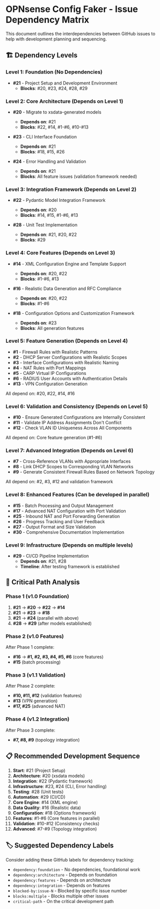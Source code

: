 # OPNsense Config Faker - Issue Dependency Matrix

This document outlines the interdependencies between GitHub issues to help with development planning and sequencing.

## 🏗️ Dependency Levels

### Level 1: Foundation (No Dependencies)

- **#21** - Project Setup and Development Environment
  - **Blocks**: #20, #23, #24, #28, #29

### Level 2: Core Architecture (Depends on Level 1)

- **#20** - Migrate to xsdata-generated models

  - **Depends on**: #21
  - **Blocks**: #22, #14, #1-#6, #10-#13

- **#23** - CLI Interface Foundation

  - **Depends on**: #21
  - **Blocks**: #18, #15, #26

- **#24** - Error Handling and Validation

  - **Depends on**: #21
  - **Blocks**: All feature issues (validation framework needed)

### Level 3: Integration Framework (Depends on Level 2)

- **#22** - Pydantic Model Integration Framework

  - **Depends on**: #20
  - **Blocks**: #14, #15, #1-#6, #13

- **#28** - Unit Test Implementation

  - **Depends on**: #21, #20, #22
  - **Blocks**: #29

### Level 4: Core Features (Depends on Level 3)

- **#14** - XML Configuration Engine and Template Support

  - **Depends on**: #20, #22
  - **Blocks**: #1-#6, #13

- **#16** - Realistic Data Generation and RFC Compliance

  - **Depends on**: #20, #22
  - **Blocks**: #1-#6

- **#18** - Configuration Options and Customization Framework

  - **Depends on**: #23
  - **Blocks**: All generation features

### Level 5: Feature Generation (Depends on Level 4)

- **#1** - Firewall Rules with Realistic Patterns
- **#2** - DHCP Server Configurations with Realistic Scopes
- **#3** - Interface Configurations with Realistic Naming
- **#4** - NAT Rules with Port Mappings
- **#5** - CARP Virtual IP Configurations
- **#6** - RADIUS User Accounts with Authentication Details
- **#13** - VPN Configuration Generation

All depend on: #20, #22, #14, #16

### Level 6: Validation and Consistency (Depends on Level 5)

- **#10** - Ensure Generated Configurations are Internally Consistent
- **#11** - Validate IP Address Assignments Don't Conflict
- **#12** - Check VLAN ID Uniqueness Across All Components

All depend on: Core feature generation (#1-#6)

### Level 7: Advanced Integration (Depends on Level 6)

- **#7** - Cross-Reference VLANs with Appropriate Interfaces
- **#8** - Link DHCP Scopes to Corresponding VLAN Networks
- **#9** - Generate Consistent Firewall Rules Based on Network Topology

All depend on: #2, #3, #12 and validation framework

### Level 8: Enhanced Features (Can be developed in parallel)

- **#15** - Batch Processing and Output Management
- **#17** - Advanced NAT Configuration with Port Validation
- **#25** - Inbound NAT and Port Forwarding Generation
- **#26** - Progress Tracking and User Feedback
- **#27** - Output Format and Size Validation
- **#30** - Comprehensive Documentation Implementation

### Level 9: Infrastructure (Depends on multiple levels)

- **#29** - CI/CD Pipeline Implementation
  - **Depends on**: #21, #28
  - **Timeline**: After testing framework is established

## 🚦 Critical Path Analysis

### Phase 1 (v1.0 Foundation)

1. **#21** → **#20** → **#22** → **#14**
2. **#21** → **#23** → **#18**
3. **#21** → **#24** (parallel with above)
4. **#28** → **#29** (after models established)

### Phase 2 (v1.0 Features)

After Phase 1 complete:

- **#16** → **#1, #2, #3, #4, #5, #6** (core features)
- **#15** (batch processing)

### Phase 3 (v1.1 Validation)

After Phase 2 complete:

- **#10, #11, #12** (validation features)
- **#13** (VPN generation)
- **#17, #25** (advanced NAT)

### Phase 4 (v1.2 Integration)

After Phase 3 complete:

- **#7, #8, #9** (topology integration)

## 📋 Recommended Development Sequence

01. **Start**: #21 (Project Setup)
02. **Architecture**: #20 (xsdata models)
03. **Integration**: #22 (Pydantic framework)
04. **Infrastructure**: #23, #24 (CLI, Error handling)
05. **Testing**: #28 (Unit tests)
06. **Automation**: #29 (CI/CD)
07. **Core Engine**: #14 (XML engine)
08. **Data Quality**: #16 (Realistic data)
09. **Configuration**: #18 (Options framework)
10. **Features**: #1-#6 (Core features in parallel)
11. **Validation**: #10-#12 (Consistency checks)
12. **Advanced**: #7-#9 (Topology integration)

## 🏷️ Suggested Dependency Labels

Consider adding these GitHub labels for dependency tracking:

- `dependency:foundation` - No dependencies, foundational work
- `dependency:architecture` - Depends on foundation
- `dependency:features` - Depends on architecture
- `dependency:integration` - Depends on features
- `blocked-by:issue-N` - Blocked by specific issue number
- `blocks:multiple` - Blocks multiple other issues
- `critical-path` - On the critical development path
